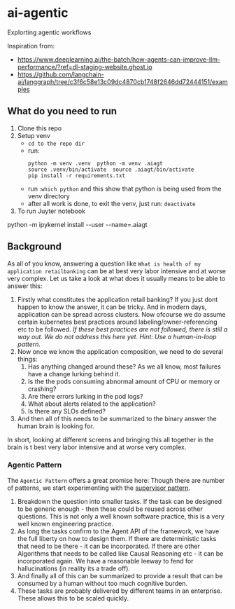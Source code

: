 # ai-agentic
Explorting agentic workflows

Inspiration from:
- https://www.deeplearning.ai/the-batch/how-agents-can-improve-llm-performance/?ref=dl-staging-website.ghost.io
- https://github.com/langchain-ai/langgraph/tree/c3f6c58e13c09dc4870cb1748f2646dd72444151/examples



## What do you need to run
1. Clone this repo
1. Setup venv
    - `cd to the repo dir`
    - run: 
        ```
        python -m venv .venv  python -m venv .aiagt
        source .venv/bin/activate  source .aiagt/bin/activate
        pip install -r requirements.txt
        ```
    - run :`which python` and this show that python is being used from the venv directory
    - after all work is done, to exit the venv, just run: `deactivate`
1. To run Juyter notebook    

python -m ipykernel install --user --name=.aiagt

## Background

As all of you know, answering a question like `What is health of my application retailbanking` can be at best very labor intensive and at worse very complex. Let us take a look at what does it usually means to be able to answer this:

1. Firstly what constitutes the application retail banking? If you just dont happen to know the answer, it can be tricky. And in modern days, application can be spread across clusters. Now ofcourse we do assume certain kubernetes best practices around labeling/owner-referencing etc to be followed. _If these best practices are not followed, there is still a way out. We do not address this here yet. Hint: Use a human-in-loop pattern._
1. Now once we know the application composition, we need to do several things:
    1. Has anything changed around these? As we all know, most failures have a change lurking behind it.
    1. Is the the pods consuming abnormal amount of CPU or memory or crashing?
    1. Are there errors lurking in the pod logs?
    1. What about alerts related to the application?
    1. Is there any SLOs defined?
1. And then all of this needs to be summarized to the binary answer the human brain is looking for.

In short, looking at different screens and bringing this all together in the brain is t best very labor intensive and at worse very complex. 

### Agentic Pattern

The `Agentic Pattern` offers a great promise here:
Though there are number of patterns, we start experimenting with the [supervisor pattern](https://github.com/langchain-ai/langgraph/blob/c3f6c58e13c09dc4870cb1748f2646dd72444151/examples/multi_agent/agent_supervisor.ipynb).
1. Breakdown the question into smaller tasks. If the task can be designed to be generic enough - then these could be reused across other questions. This is not only a well known software practice, this is a very well known engineering practice. 
1. As long the tasks confirm to the Agent API of the framework, we have the full liberty on how to design them. If there are deterministic tasks that need to be there - it can be incorporated. If there are other Algorithms that needs to be called like Causal Reasoning etc - it can be incorporated again. We have a reasonable leeway to fend for hallucinations (in reality its a trade off).
1. And finally all of this can be summarized to provide a result that can be consumed by a human without too much cognitive burden.
1. These tasks are probably delivered by different teams in an enterprise. These allows this to be scaled quickly.





